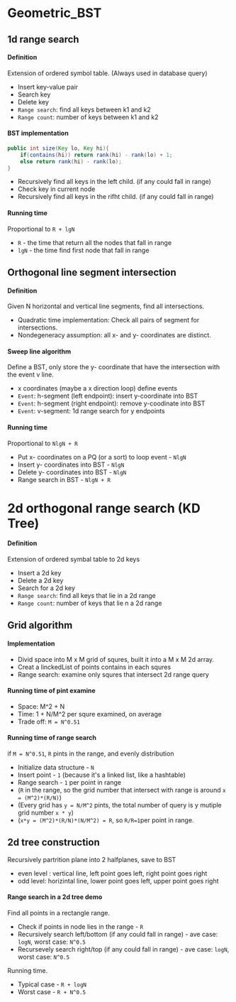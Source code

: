 # Geometric_BST
## 1d range search
#### Definition
Extension of ordered symbol table. (Always used in database query)
- Insert key-value pair
- Search key
- Delete key
- `Range search`: find all keys between k1 and k2
- `Range count`: number of keys between k1 and k2
#### BST implementation
```java
public int size(Key lo, Key hi){
    if(contains(hi)) return rank(hi) - rank(lo) + 1;
    else return rank(hi) - rank(lo);
}
```
- Recursively find all keys in the left child. (if any could fall in range)
- Check key in current node
- Recursively find all keys in the rifht child. (if any could fall in range)
#### Running time
Proportional to `R + lgN`
- `R` - the time that return all the nodes that fall in range
- `lgN` - the time find first node that fall in range

## Orthogonal line segment intersection
#### Definition
Given N horizontal and vertical line segments, find all intersections.
- Quadratic time implementation: Check all pairs of segment for intersections.
- Nondegeneracy assumption: all x- and y- coordinates are distinct.
#### Sweep line algorithm
Define a BST, only store the y- coordinate that have the intersection with the event v line.
- x coordinates (maybe a x direction loop) define events
- `Event`: h-segment (left endpoint): insert y-coordinate into BST
- `Event`: h-segment (right endpoint): remove y-coodinate into BST
- `Event`: v-segment: 1d range search for y endpoints
#### Running time
Proportional to `NlgN + R`
- Put x- coordinates on a PQ (or a sort) to loop event - `NlgN`
- Insert y- coordinates into BST - `NlgN`
- Delete y- coordinates into BST - `NlgN`
- Range search in BST - `NlgN + R`

# 2d orthogonal range search (KD Tree)
#### Definition
Extension of ordered symbal table to 2d keys
- Insert a 2d key
- Delete a 2d key
- Search for a 2d key
- `Range search`: find all keys that lie in a 2d range
- `Range count`: number of keys that lie n a 2d range
## Grid algorithm
#### Implementation
- Divid space into M x M grid of squres, built it into a M x M 2d array.
- Creat a linckedList of points contains in each squres
- Range search: examine only squres that intersect 2d range query
#### Running time of pint examine
- Space: M^2 + N
- Time: 1 + N/M^2 per squre examined, on average
- Trade off: `M = N^0.51`
#### Running time of range search 
if `M = N^0.51`, `R` pints in the range, and evenly distribution
- Initialize data structure - `N`
- Insert point - `1` (because it's a linked list, like a hashtable)
- Range search - `1` per point in range 
- (`R` in the range, so the grid number that intersect with range is around `x = (M^2)*(R/N)`)
- (Every grid has `y = N/M^2` pints, the total number of query is y mutiple grid number `x * y`)
- (`x*y = (M^2)*(R/N)*(N/M^2) = R`, so `R/R=1`per point in range.
## 2d tree construction
Recursively partrition plane into 2 halfplanes, save to BST
- even level : vertical line, left point goes left, right point goes right
- odd level: horizintal line, lower point goes left, upper point goes right
#### Range search in a 2d tree demo
Find all points in a rectangle range.
- Check if points in node lies in the range - `R`
- Recursively search left/bottom (if any could fall in range) - ave case: `logN`, worst case: `N^0.5`
- Recursevely search right/top (if any could fall in range) - ave case: `logN`, worst case: `N^0.5`

Running time.
- Typical case - `R + logN`
- Worst case - `R + N^0.5`













